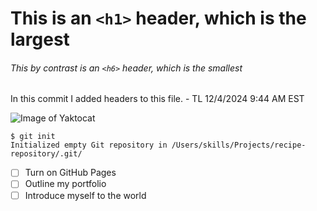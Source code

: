 # This is an `<h1>` header, which is the largest
###### This by contrast is an `<h6>` header, which is the smallest

In this commit I added headers to this file. - TL 12/4/2024 9:44 AM EST



![Image of Yaktocat](https://octodex.github.com/images/yaktocat.png)



```
$ git init
Initialized empty Git repository in /Users/skills/Projects/recipe-repository/.git/
```



- [ ] Turn on GitHub Pages
- [ ] Outline my portfolio
- [ ] Introduce myself to the world
